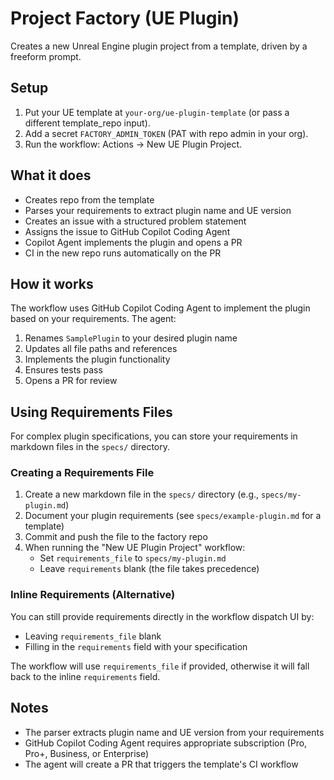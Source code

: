 # Project Factory (UE Plugin)

Creates a new Unreal Engine plugin project from a template, driven by a freeform prompt.

## Setup
1. Put your UE template at `your-org/ue-plugin-template` (or pass a different template_repo input).
2. Add a secret `FACTORY_ADMIN_TOKEN` (PAT with repo admin in your org).
3. Run the workflow: Actions -> New UE Plugin Project.

## What it does
- Creates repo from the template
- Parses your requirements to extract plugin name and UE version
- Creates an issue with a structured problem statement
- Assigns the issue to GitHub Copilot Coding Agent
- Copilot Agent implements the plugin and opens a PR
- CI in the new repo runs automatically on the PR

## How it works
The workflow uses GitHub Copilot Coding Agent to implement the plugin based on your requirements. The agent:
1. Renames `SamplePlugin` to your desired plugin name
2. Updates all file paths and references
3. Implements the plugin functionality
4. Ensures tests pass
5. Opens a PR for review

## Using Requirements Files

For complex plugin specifications, you can store your requirements in markdown files in the `specs/` directory.

### Creating a Requirements File

1. Create a new markdown file in the `specs/` directory (e.g., `specs/my-plugin.md`)
2. Document your plugin requirements (see `specs/example-plugin.md` for a template)
3. Commit and push the file to the factory repo
4. When running the "New UE Plugin Project" workflow:
   - Set `requirements_file` to `specs/my-plugin.md`
   - Leave `requirements` blank (the file takes precedence)

### Inline Requirements (Alternative)

You can still provide requirements directly in the workflow dispatch UI by:
- Leaving `requirements_file` blank
- Filling in the `requirements` field with your specification

The workflow will use `requirements_file` if provided, otherwise it will fall back to the inline `requirements` field.

## Notes
- The parser extracts plugin name and UE version from your requirements
- GitHub Copilot Coding Agent requires appropriate subscription (Pro, Pro+, Business, or Enterprise)
- The agent will create a PR that triggers the template's CI workflow
